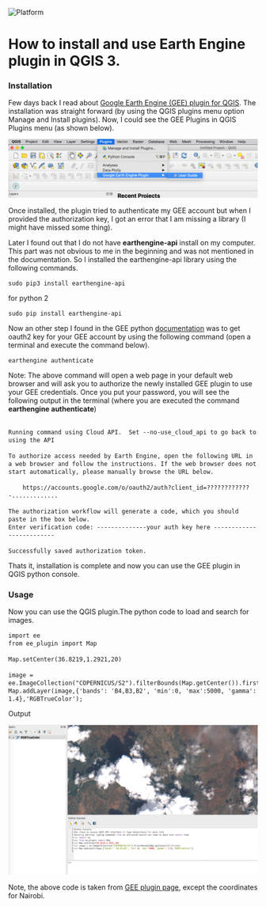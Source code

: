 ![Platform](https://img.shields.io/badge/Software-QGIS3.8-green.svg?longCache=true)


# How to install and use Earth Engine plugin in QGIS 3.

### Installation
Few days back I read about [Google Earth Engine (GEE) plugin for QGIS](https://gee-community.github.io/qgis-earthengine-plugin/). The installation was straight forward (by using the QGIS plugins menu option Manage and Install plugins). Now, I could see the GEE Plugins in QGIS Plugins menu (as shown below).  

![Image](gee-plugin-qgis.png)

Once installed, the plugin tried to authenticate my GEE account but when I provided the authorization key, I got an error that I am missing a library (I might have missed some thing).


Later I found out that I do not have __earthengine-api__ install on my computer. This part was not obvious to me in the beginning and was not mentioned in the documentation. So I installed the earthengine-api library using the following commands.

```
sudo pip3 install earthengine-api
```

for python 2

```
sudo pip install earthengine-api
```

Now an other step I found in the GEE python [documentation](https://developers.google.com/earth-engine/python_install-conda.html) was to get oauth2 key for your GEE account by using the following command (open a terminal and execute the command below).  

```
earthengine authenticate
```

Note: The above command will open a web page in your default web browser and will ask you to authorize the newly installed GEE plugin to use your GEE credentials. Once you put your password, you will see the following output in the terminal (where you are executed the command __earthengine authenticate__)


```

Running command using Cloud API.  Set --no-use_cloud_api to go back to using the API

To authorize access needed by Earth Engine, open the following URL in a web browser and follow the instructions. If the web browser does not start automatically, please manually browse the URL below.

    https://accounts.google.com/o/oauth2/auth?client_id=????????????-.............

The authorization workflow will generate a code, which you should paste in the box below.
Enter verification code: --------------your auth key here -------------------------

Successfully saved authorization token.

```

Thats it, installation is complete and now you can use the GEE plugin in QGIS python console.

### Usage

Now you can use the QGIS plugin.The python code to load and search for images.

```
import ee
from ee_plugin import Map

Map.setCenter(36.8219,1.2921,20)   

image = ee.ImageCollection("COPERNICUS/S2").filterBounds(Map.getCenter()).first()
Map.addLayer(image,{'bands': 'B4,B3,B2', 'min':0, 'max':5000, 'gamma': 1.4},'RGBTrueColor');

```

Output

![Image](gee-python-code.png)


Note, the above code is taken from [GEE plugin page](https://gee-community.github.io/qgis-earthengine-plugin/), except the coordinates for Nairobi.
